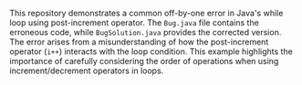 This repository demonstrates a common off-by-one error in Java's while loop using post-increment operator. The `Bug.java` file contains the erroneous code, while `BugSolution.java` provides the corrected version.  The error arises from a misunderstanding of how the post-increment operator (`i++`) interacts with the loop condition.  This example highlights the importance of carefully considering the order of operations when using increment/decrement operators in loops.